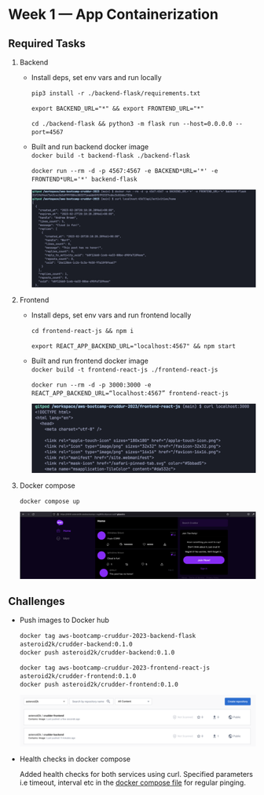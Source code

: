 # Week 1 — App Containerization

## Required Tasks

1. Backend

   - Install deps, set env vars and run locally

     `pip3 install -r ./backend-flask/requirements.txt`

     `export BACKEND_URL="*" && export FRONTEND_URL="*"`

     `cd ./backend-flask && python3 -m flask run --host=0.0.0.0 --port=4567`

   - Built and run backend docker image  
     `docker build -t backend-flask ./backend-flask`

     `docker run --rm -d -p 4567:4567 -e BACKEND*URL='*' -e FRONTEND*URL='*' backend-flask`

     ![architectural diagram](assets/week1/local_backend.png)

2. Frontend

   - Install deps, set env vars and run frontend locally

     `cd frontend-react-js && npm i`

     `export REACT_APP_BACKEND_URL="localhost:4567" && npm start`

   - Built and run frontend docker image  
     `docker build -t frontend-react-js ./frontend-react-js`

     `docker run --rm -d -p 3000:3000 -e REACT_APP_BACKEND_URL=“localhost:4567” frontend-react-js`

     ![architectural diagram](assets/week1/local_frontend.png)

3. Docker compose

   `docker compose up`

   ![architectural diagram](assets/week1/exposed_stack.png)

## Challenges

- Push images to Docker hub

  `docker tag aws-bootcamp-cruddur-2023-backend-flask asteroid2k/crudder-backend:0.1.0`  
  `docker push asteroid2k/crudder-backend:0.1.0`

  `docker tag aws-bootcamp-cruddur-2023-frontend-react-js asteroid2k/crudder-frontend:0.1.0`  
  `docker push asteroid2k/crudder-frontend:0.1.0`

  ![architectural diagram](assets/week1/dockerhub_images.png)

- Health checks in docker compose

  Added health checks for both services using curl. Specified parameters i.e timeout, interval etc in the [docker compose file](/docker-compose.yml) for regular pinging.
